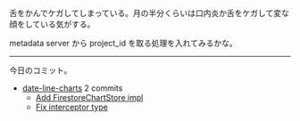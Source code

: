 舌をかんでケガしてしまっている。月の半分くらいは口内炎か舌をケガして変な顔をしている気がする。

metadata server から project_id を取る処理を入れてみるかな。

---

今日のコミット。

- [date-line-charts](https://github.com/bouzuya/date-line-charts) 2 commits
  - [Add FirestoreChartStore impl](https://github.com/bouzuya/date-line-charts/commit/c6db1e6d787601ec8c0519e8a5f1ac7123e54ac2)
  - [Fix interceptor type](https://github.com/bouzuya/date-line-charts/commit/0276b5d4052d11467ea9d8b933148e1beb791e3e)
